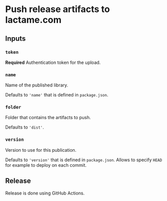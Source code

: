 # Push release artifacts to lactame.com

## Inputs

### `token`

**Required** Authentication token for the upload.

### `name`

Name of the published library.

Defaults to `'name'` that is defined in `package.json`.

### `folder`

Folder that contains the artifacts to push.

Defaults to `'dist'`.

### `version`

Version to use for this publication.

Defaults to `'version'` that is defined in `package.json`. Allows to specify `HEAD` for example to deploy on each commit.

## Release

Release is done using GitHub Actions.
